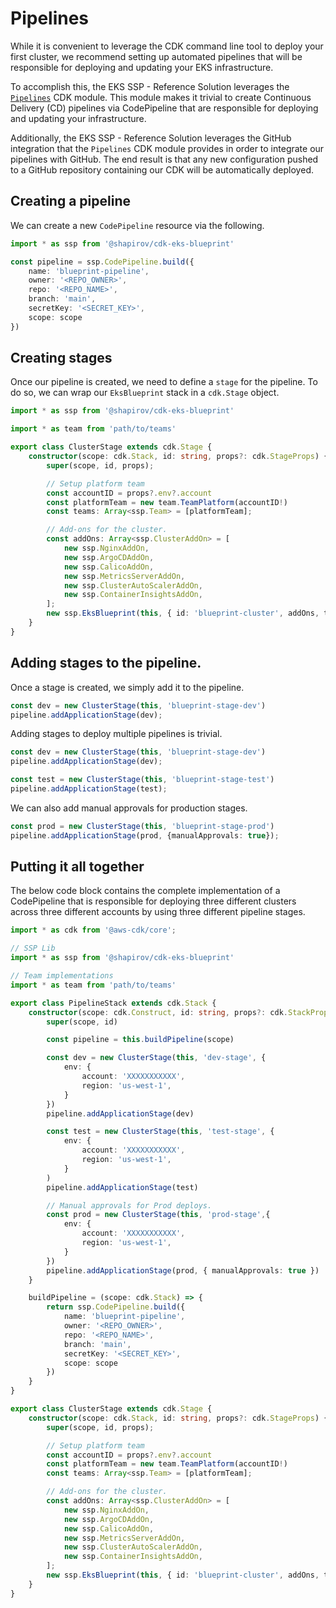 # Pipelines

While it is convenient to leverage the CDK command line tool to deploy your first cluster, we recommend setting up automated pipelines that will be responsible for deploying and updating your EKS infrastructure. 

To accomplish this, the EKS SSP - Reference Solution leverages the [`Pipelines`](https://docs.aws.amazon.com/cdk/api/latest/docs/pipelines-readme.html) CDK module. This module makes it trivial to create Continuous Delivery (CD) pipelines via CodePipeline that are responsible for deploying and updating your infrastructure. 

Additionally, the EKS SSP - Reference Solution leverages the GitHub integration that the `Pipelines` CDK module provides in order to integrate our pipelines with GitHub. The end result is that any new configuration pushed to a GitHub repository containing our CDK will be automatically deployed.

## Creating a pipeline

We can create a new `CodePipeline` resource via the following. 

```typescript
import * as ssp from '@shapirov/cdk-eks-blueprint'

const pipeline = ssp.CodePipeline.build({
    name: 'blueprint-pipeline',
    owner: '<REPO_OWNER>',
    repo: '<REPO_NAME>',
    branch: 'main',
    secretKey: '<SECRET_KEY>',
    scope: scope
})
```

## Creating stages 

Once our pipeline is created, we need to define a `stage` for the pipeline. To do so, we can wrap our `EksBlueprint` stack in a `cdk.Stage` object.  

```typescript
import * as ssp from '@shapirov/cdk-eks-blueprint'

import * as team from 'path/to/teams'

export class ClusterStage extends cdk.Stage {
    constructor(scope: cdk.Stack, id: string, props?: cdk.StageProps) {
        super(scope, id, props);

        // Setup platform team
        const accountID = props?.env?.account
        const platformTeam = new team.TeamPlatform(accountID!)
        const teams: Array<ssp.Team> = [platformTeam];

        // Add-ons for the cluster.
        const addOns: Array<ssp.ClusterAddOn> = [
            new ssp.NginxAddOn,
            new ssp.ArgoCDAddOn,
            new ssp.CalicoAddOn,
            new ssp.MetricsServerAddOn,
            new ssp.ClusterAutoScalerAddOn,
            new ssp.ContainerInsightsAddOn,
        ];
        new ssp.EksBlueprint(this, { id: 'blueprint-cluster', addOns, teams }, props);
    }
}
```

## Adding stages to the pipeline. 

Once a stage is created, we simply add it to the pipeline. 

```typescript
const dev = new ClusterStage(this, 'blueprint-stage-dev')
pipeline.addApplicationStage(dev);
```

Adding stages to deploy multiple pipelines is trivial. 

```typescript
const dev = new ClusterStage(this, 'blueprint-stage-dev')
pipeline.addApplicationStage(dev);

const test = new ClusterStage(this, 'blueprint-stage-test')
pipeline.addApplicationStage(test);
```

We can also add manual approvals for production stages. 

```typescript
const prod = new ClusterStage(this, 'blueprint-stage-prod')
pipeline.addApplicationStage(prod, {manualApprovals: true});
```

## Putting it all together

The below code block contains the complete implementation of a CodePipeline that is responsible for deploying three different clusters across three different accounts by using three different pipeline stages. 

```typescript
import * as cdk from '@aws-cdk/core';

// SSP Lib
import * as ssp from '@shapirov/cdk-eks-blueprint'

// Team implementations
import * as team from 'path/to/teams'

export class PipelineStack extends cdk.Stack {
    constructor(scope: cdk.Construct, id: string, props?: cdk.StackProps) {
        super(scope, id)

        const pipeline = this.buildPipeline(scope)

        const dev = new ClusterStage(this, 'dev-stage', {
            env: {
                account: 'XXXXXXXXXXX',
                region: 'us-west-1',
            }
        })
        pipeline.addApplicationStage(dev)

        const test = new ClusterStage(this, 'test-stage', {
            env: {
                account: 'XXXXXXXXXXX',
                region: 'us-west-1',
            }
        )
        pipeline.addApplicationStage(test)  

        // Manual approvals for Prod deploys.
        const prod = new ClusterStage(this, 'prod-stage',{
            env: {
                account: 'XXXXXXXXXXX',
                region: 'us-west-1',
            }
        })
        pipeline.addApplicationStage(prod, { manualApprovals: true })
    }

    buildPipeline = (scope: cdk.Stack) => {
        return ssp.CodePipeline.build({
            name: 'blueprint-pipeline',
            owner: '<REPO_OWNER>',
            repo: '<REPO_NAME>',
            branch: 'main',
            secretKey: '<SECRET_KEY>',
            scope: scope
        })
    }
}

export class ClusterStage extends cdk.Stage {
    constructor(scope: cdk.Stack, id: string, props?: cdk.StageProps) {
        super(scope, id, props);

        // Setup platform team
        const accountID = props?.env?.account
        const platformTeam = new team.TeamPlatform(accountID!)
        const teams: Array<ssp.Team> = [platformTeam];

        // Add-ons for the cluster.
        const addOns: Array<ssp.ClusterAddOn> = [
            new ssp.NginxAddOn,
            new ssp.ArgoCDAddOn,
            new ssp.CalicoAddOn,
            new ssp.MetricsServerAddOn,
            new ssp.ClusterAutoScalerAddOn,
            new ssp.ContainerInsightsAddOn,
        ];
        new ssp.EksBlueprint(this, { id: 'blueprint-cluster', addOns, teams }, props);
    }
}
```
